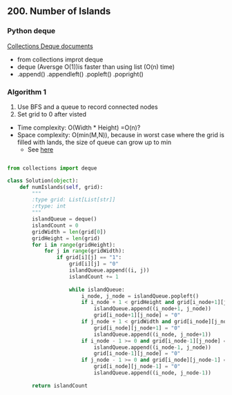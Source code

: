 ## 200. Number of Islands
### Python deque
[Collections Deque documents](https://docs.python.org/3/library/collections.html#deque-objects)
- from collections improt deque
- deque (Aversge O(1))is faster than using list (O(n) time)
- .append() .appendleft() .popleft() .popright()

### Algorithm 1
1. Use BFS and a queue to record connected nodes
2. Set grid to 0 after visted
- Time complexity: O(Width * Height)  =O(n)?
- Space complexity: O(min(M,N)), because in worst case where the grid is filled with lands, the size of queue can grow up to min
  - See [here](https://imgur.com/gallery/M58OKvB)
```python

from collections import deque

class Solution(object):
    def numIslands(self, grid):
        """
        :type grid: List[List[str]]
        :rtype: int
        """
        islandQueue = deque()
        islandCount = 0
        gridWidth = len(grid[0])
        gridHeight = len(grid)
        for i in range(gridHeight):
            for j in range(gridWidth):
                if grid[i][j] == "1":
                    grid[i][j] = "0"
                    islandQueue.append((i, j))
                    islandCount += 1
                
                    while islandQueue:
                        i_node, j_node = islandQueue.popleft()
                        if i_node + 1 < gridHeight and grid[i_node+1][j_node] == "1":
                            islandQueue.append((i_node+1, j_node))
                            grid[i_node+1][j_node] = "0"
                        if j_node + 1 < gridWidth and grid[i_node][j_node+1] == "1":
                            grid[i_node][j_node+1] = "0"
                            islandQueue.append((i_node, j_node+1))
                        if i_node - 1 >= 0 and grid[i_node-1][j_node] == "1":
                            islandQueue.append((i_node-1, j_node))
                            grid[i_node-1][j_node] = "0"
                        if j_node - 1 >= 0 and grid[i_node][j_node-1] == "1":
                            grid[i_node][j_node-1] = "0"
                            islandQueue.append((i_node, j_node-1))
                                
        return islandCount
```
